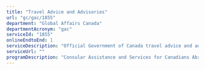 ```yaml
---
title: "Travel Advice and Advisories"
url: "gc/gac/1855"
department: "Global Affairs Canada"
departmentAcronym: "gac"
serviceId: "1855"
onlineEndtoEnd: 1
serviceDescription: "Official Government of Canada travel advice and advisories"
serviceUrl: ""
programDescription: "Consular Assistance and Services for Canadians Abroad,Emergency Preparedness and Response,Communications Services"
---
```


